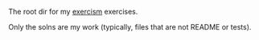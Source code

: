 The root dir for my [exercism](http://exercism.io/) exercises.

Only the solns are my work (typically, files that are not README or tests).
